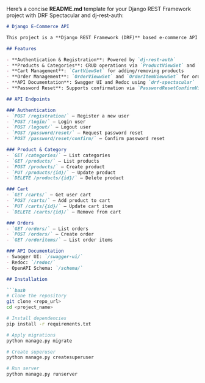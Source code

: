 Here’s a concise **README.md** template for your Django REST Framework project with DRF Spectacular and dj-rest-auth:

````markdown
# Django E-Commerce API

This project is a **Django REST Framework (DRF)** based e-commerce API with authentication, product and category management, cart and order handling, and API documentation using **drf-spectacular**.

## Features

- **Authentication & Registration**: Powered by `dj-rest-auth`  
- **Products & Categories**: CRUD operations via `ProductViewSet` and `CategoryViewSet`  
- **Cart Management**: `CartViewSet` for adding/removing products  
- **Order Management**: `OrderViewwSet` and `OrderItemViewwSet` for order handling  
- **API Documentation**: Swagger UI and Redoc using `drf-spectacular`  
- **Password Reset**: Supports confirmation via `PasswordResetConfirmView`

## API Endpoints

### Authentication
- `POST /registration/` – Register a new user  
- `POST /login/` – Login user  
- `POST /logout/` – Logout user  
- `POST /password/reset/` – Request password reset  
- `POST /password/reset/confirm/` – Confirm password reset

### Product & Category
- `GET /categories/` – List categories  
- `GET /products/` – List products  
- `POST /products/` – Create product  
- `PUT /products/{id}/` – Update product  
- `DELETE /products/{id}/` – Delete product

### Cart
- `GET /carts/` – Get user cart  
- `POST /carts/` – Add product to cart  
- `PUT /carts/{id}/` – Update cart item  
- `DELETE /carts/{id}/` – Remove from cart

### Orders
- `GET /orders/` – List orders  
- `POST /orders/` – Create order  
- `GET /orderitems/` – List order items  

### API Documentation
- Swagger UI: `/swagger-ui/`  
- Redoc: `/redoc/`  
- OpenAPI Schema: `/schema/`

## Installation

```bash
# Clone the repository
git clone <repo_url>
cd <project_name>

# Install dependencies
pip install -r requirements.txt

# Apply migrations
python manage.py migrate

# Create superuser
python manage.py createsuperuser

# Run server
python manage.py runserver
````
